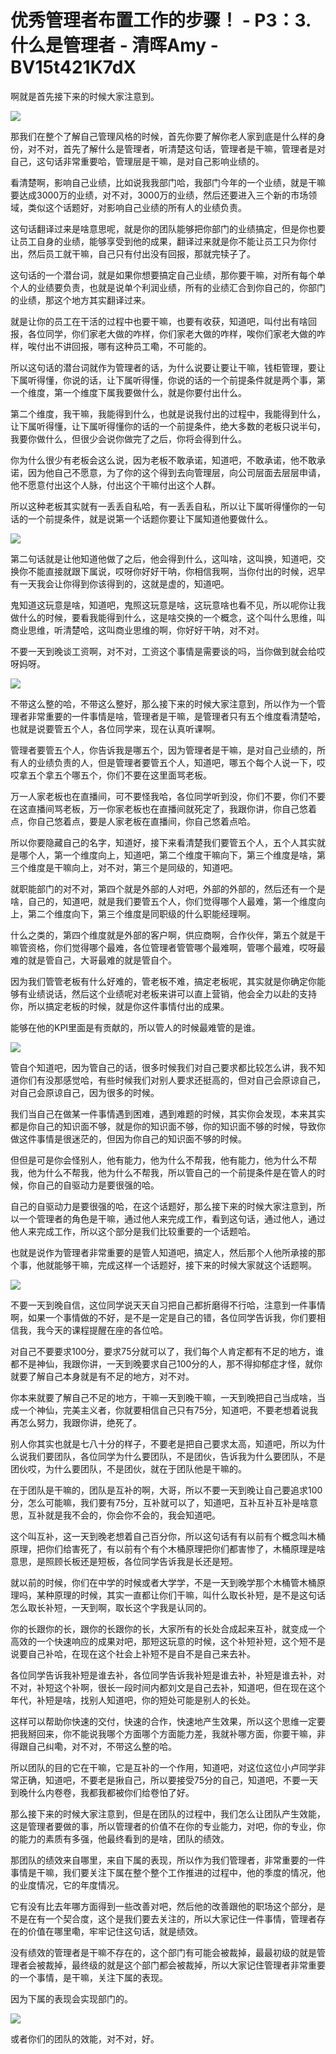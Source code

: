 # 优秀管理者布置工作的步骤！ - P3：3.什么是管理者 - 清晖Amy - BV15t421K7dX

啊就是首先接下来的时候大家注意到。

![](img/b32d466d9ac3ed395dd51627d1787ea1_1.png)

那我们在整个了解自己管理风格的时候，首先你要了解你老人家到底是什么样的身份，对不对，首先了解什么是管理者，听清楚这句话，管理者是干嘛，管理者是对自己，这句话非常重要哈，管理层是干嘛，是对自己影响业绩的。

看清楚啊，影响自己业绩，比如说我我部门哈，我部门今年的一个业绩，就是干嘛要达成3000万的业绩，对不对，3000万的业绩，然后还要进入三个新的市场领域，类似这个话题好，对影响自己业绩的所有人的业绩负责。

这句话翻译过来是啥意思呢，就是你的团队能够把你部门的业绩搞定，但是你也要让员工自身的业绩，能够享受到他的成果，翻译过来就是你不能让员工只为你付出，然后员工就干嘛，自己只有付出没有回报，那就完犊子了。

这句话的一个潜台词，就是如果你想要搞定自己业绩，那你要干嘛，对所有每个单个人的业绩要负责，也就是说单个利润业绩，所有的业绩汇合到你自己的，你部门的业绩，那这个地方其实翻译过来。

就是让你的员工在干活的过程中也要干嘛，也要有收获，知道吧，叫付出有啥回报，各位同学，你们家老大做的咋样，你们家老大做的咋样，唉你们家老大做的咋样，唉付出不讲回报，哪有这种员工嘞，不可能的。

所以这句话的潜台词就作为管理者的话，为什么说要让要让干嘛，钱柜管理，要让下属听得懂，你说的话，让下属听得懂，你说的话的一个前提条件就是两个事，第一个维度，第一个维度下属我要做什么，就是你要付出什么。

第二个维度，我干嘛，我能得到什么，也就是说我付出的过程中，我能得到什么，让下属听得懂，让下属听得懂你的话的一个前提条件，绝大多数的老板只说半句，我要你做什么，但很少会说你做完了之后，你将会得到什么。

你为什么很少有老板会这么说，因为老板不敢承诺，知道吧，不敢承诺，他不敢承诺，因为他自己不愿意，为了你的这个得到去向管理层，向公司层面去层层申请，他不愿意付出这个人脉，付出这个干嘛付出这个人群。

所以这种老板其实就有一丢丢自私哈，有一丢丢自私，所以让下属听得懂你的一句话的一个前提条件，就是说第一个话题你要让下属知道他要做什么。



![](img/b32d466d9ac3ed395dd51627d1787ea1_3.png)

第二句话就是让他知道他做了之后，他会得到什么，这叫啥，这叫换，知道吧，交换你不能直接就跟下属说，哎呀你好好干呐，你相信我啊，当你付出的时候，迟早有一天我会让你得到你该得到的，这就是虚的，知道吧。

鬼知道这玩意是啥，知道吧，鬼照这玩意是啥，这玩意啥也看不见，所以呢你让我做什么的时候，要看我能得到什么，这是啥交换的一个概念，这个叫什么思维，叫商业思维，听清楚哈，这叫商业思维的啊，你好好干呐，对不对。

不要一天到晚谈工资啊，对不对，工资这个事情是需要谈的吗，当你做到就会给哎呀妈呀。

![](img/b32d466d9ac3ed395dd51627d1787ea1_5.png)

不带这么整的哈，不带这么整好，那么接下来的时候大家注意到，所以作为一个管理者非常重要的一件事情是啥，管理者是干嘛，是管理者只有五个维度看清楚哈，也就是说要管五个人，各位同学来，现在认真听课啊。

管理者要管五个人，你告诉我是哪五个，因为管理者是干嘛，是对自己业绩的，所有人的业绩负责的人，但是管理者要管五个人，知道吧，哪五个每个人说一下，哎哎拿五个拿五个哪五个，你们不要在这里面骂老板。

万一人家老板也在直播间，可不要怪我哈，各位同学听到没，你们不要，你们不要在这直播间骂老板，万一你家老板也在直播间就死定了，我跟你讲，你自己悠着点，你自己悠着点，要是人家老板在直播间，你自己悠着点哈。

所以你要隐藏自己的名字，知道好，接下来看清楚我们要管五个人，五个人其实就是哪个人，第一个维度向上，知道吧，第二个维度干嘛向下，第三个维度是啥，第三个维度是干嘛向上，对不对，第三个是同级的，知道吧。

就职能部门的对不对，第四个就是外部的人对吧，外部的外部的，然后还有一个是啥，自己的，知道吧，就是我们要管五个人，你们觉得哪个人最难，第一个维度向上，第二个维度向下，第三个维度是同职级的什么职能经理啊。

什么之类的，第四个维度就是外部的客户啊，供应商啊，合作伙伴，第五个就是干嘛管资格，你们觉得哪个最难，各位管理者管管哪个最难啊，管哪个最难，哎呀最难的就是管自己，大哥最难的就是管自个。

因为我们管管老板有什么好难的，管老板不难，搞定老板呢，其实就是你确定你能够有业绩说话，然后这个业绩呢对老板来讲可以直上营销，他会全力以赴的支持你，所以搞定老板的时候，就是你这件事情付出的成果。

能够在他的KPI里面是有贡献的，所以管人的时候最难管的是谁。

![](img/b32d466d9ac3ed395dd51627d1787ea1_7.png)

管自个知道吧，因为管自己的话，很多时候我们对自己要求都比较怎么讲，我不知道你们有没那感觉哈，有些时候我们对别人要求还挺高的，但对自己会原谅自己，对自己会原谅自己，因为很多的时候。

我们当自己在做某一件事情遇到困难，遇到难题的时候，其实你会发现，本来其实都是你自己的知识面不够，就是你的知识面不够，你的知识面不够的时候，导致你做这件事情是很迷茫的，但因为你自己的知识面不够的时候。

但但是可是你会怪别人，他有能力，他为什么不帮我，他有能力，他为什么不帮我，他为什么不帮我，他为什么不帮我，所以管自己的一个前提条件是在管人的时候，你自己的自驱动力是要很强的哈。

自己的自驱动力是要很强的哈，在这个话题好，那么接下来的时候大家注意到，所以一个管理者的角色是干嘛，通过他人来完成工作，看到这句话，通过他人，通过他人来完成工作，所以这个部分是我们比较重要的一个话题哈。

也就是说作为管理者非常重要的是管人知道吧，搞定人，然后那个人他所承接的那个事，他就能够干嘛，完成这样一个话题好，接下来的时候大家就这个话题啊。



![](img/b32d466d9ac3ed395dd51627d1787ea1_9.png)

不要一天到晚自信，这位同学说天天自习把自己都折磨得不行哈，注意到一件事情啊，如果一个事情做的不好，是不是一定是自己的错，各位同学告诉我，你们要相信我，我今天的课程提醒在座的各位哈。

对自己不要要求100分，要求75分就可以了，我们每个人肯定都有不足的地方，谁都不是神仙，我跟你讲，一天到晚要求自己100分的人，那不得抑郁症才怪，就你就要了解自己本身就是有不足的地方，对不对。

你本来就要了解自己不足的地方，干嘛一天到晚干嘛，一天到晚把自己当成啥，当成一个神仙，完美主义者，你就要相信自己只有75分，知道吧，不要老想着说我再怎么努力，我跟你讲，绝死了。

别人你其实也就是七八十分的样子，不要老是把自己要求太高，知道吧，所以为什么说我们要团队，各位同学为什么要团队，不是团伙，告诉我为什么要团队，不是团伙哎，为什么要团队，不是团伙，就在于团队他是干嘛的。

在于团队是干嘛的，团队是互补的啊，大哥，所以不要一天到晚让自己要追求100分，怎么可能嘛，我们要有75分，互补就可以了，知道吧，互补互补互补是啥意思，互补就是我不会的，你会你不会的，我会知道吧。

这个叫互补，这一天到晚老想着自己百分你，所以这句话有有以前有个概念叫木桶原理，把你们给害死了，有以前有个有个木桶原理把你们都害惨了，木桶原理是啥意思，是照顾长板还是短板，各位同学告诉我是长还是短。

就以前的时候，你们在中学的时候或者大学学，不是一天到晚学那个木桶管木桶原理吗，某种原理的时候，其实一直都让你们干嘛，叫什么取长补短，是不是这句话怎么取长补短，一天到啊，取长这个字我是认同的。

你的长跟你的长，跟你的长跟你的长，大家所有的长处合成起来互补，就变成一个高效的一个快速响应的成果对吧，那短这玩意的时候，这个补短补短，这个短不是说要自己补哈，在现在这个社会上补短不是自不是自己来去补。

各位同学告诉我补短是谁去补，各位同学告诉我补短是谁去补，补短是谁去补，对不对，补短这个补啊，很长一段时间内都刘文是自己去补，知道吧，但在现在这个年代，补短是啥，找别人知道吧，你的短处可能是别人的长处。

这样可以帮助你快速的交付，快速的合作，快速地产生效果，所以这个思维一定要把我掰回来，你不能说我哪个方面哪个方面能力差，我就补哪方面，你要干嘛，非得跟自己纠嘞，对不对，不带这么整的哈。

所以团队的目的它在干嘛，它是互补的一个作用，知道吧，对这位这位小卢同学非常正确，知道吧，不要老是揪自己，所以要接受75分的自己，知道吧，不要一天到晚什么内卷卷，我都我都被你们给卷怕了好。

那么接下来的时候大家注意到，但是在团队的过程中，我们怎么让团队产生效能，这是管理者要做的事，所以管理者的价值不在你的专业能力，对吧，你的专业，你的能力的素质有多强，他最终看到的是啥，团队的绩效。

那团队的绩效来自哪里，来自下属的表现，所以作为我们管理者，非常重要的一件事情是干嘛，我们要关注下属在整个整个工作推进的过程中，他的季度的情况，他的业度情况，它的年度情况。

它有没有比去年哪方面得到一些改善对吧，然后他的改善跟他的职场这个部分，是不是在有一个契合度，这个是我们要去关注的，所以大家记住一件事情，管理者存在的价值在哪里嘞，牢牢记住这句话，就是绩效。

没有绩效的管理者是干嘛不存在的，这个部门有可能会被裁掉，最最初级的就是管理者会被裁掉，最终级的就是这个部门都会被裁掉，所以大家记住管理者非常重要的一个事情，是干嘛，关注下属的表现。

因为下属的表现会实现部门的。

![](img/b32d466d9ac3ed395dd51627d1787ea1_11.png)

或者你们的团队的效能，对不对，好。